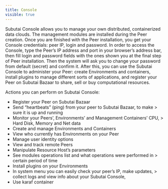 ```yaml
---
title: Console
visible: true
---
```


Subutai Console allows you to manage your own distributed, containerized data clouds. The management modules are installed during the Peer creation. Once you are finished with the Peer installation, you get your Console credentials: peer IP, login and password. In order to access the Console, type the Peer’s IP address and port in your browser’s address bar, then fill login and password fields with the ones shown you at the final step of Peer installation. Then the system will ask you to change your password from default (secret) and confirm it. After this, you can use the Subutai Console to administer your Peer: create Environments and containers, install plugins to manage different sorts of applications, and register your Peer on Subutai Bazaar to share, sell or buy computational resources.

Actions you can perform on Subutai Console:

*    Register your Peer on Subutai Bazaar
*    Send “heartbeats” (ping) from your peer to Subutai Bazaar, to make > sure it is up and running
*    Monitor your Peers’, Environments’ and Management Containers’ CPU, > Hard Disk, Memory and Net data
*    Create and manage Environments and Containers
*    View who currently has Environments on your Peer
*    Manage user identity options
*    View and track remote Peers
*    Manipulate Resource Host’s parameters
*    See modules operations list and what operations were performed in > certain period of time
*    Install plugins on your Environments
*    In system menu you can easily check your peer’s IP, make updates, > collect logs and view info about your Subutai Console,
*    Use karaf container
